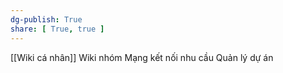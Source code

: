 ```yaml
---
dg-publish: True
share: [ True, true ]
---
```

[[Wiki cá nhân]]
Wiki nhóm
Mạng kết nối nhu cầu
Quản lý dự án